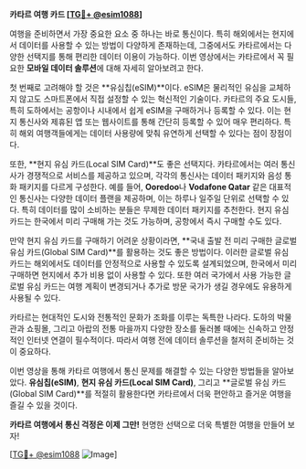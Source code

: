 **카타르 여행 카드 [[TG💪+ @esim1088](https://t.me/s/esim1088)]**

여행을 준비하면서 가장 중요한 요소 중 하나는 바로 통신이다. 특히 해외에서는 현지에서 데이터를 사용할 수 있는 방법이 다양하게 존재하는데, 그중에서도 카타르에서는 다양한 선택지를 통해 편리한 데이터 이용이 가능하다. 이번 영상에서는 카타르에서 꼭 필요한 **모바일 데이터 솔루션**에 대해 자세히 알아보려고 한다.

첫 번째로 고려해야 할 것은 **유심칩(eSIM)**이다. eSIM은 물리적인 유심을 교체하지 않고도 스마트폰에서 직접 설정할 수 있는 혁신적인 기술이다. 카타르의 주요 도시들, 특히 도하에서는 공항이나 시내에서 쉽게 eSIM을 구매하거나 등록할 수 있다. 이는 현지 통신사와 제휴된 앱 또는 웹사이트를 통해 간단히 등록할 수 있어 매우 편리하다. 특히 해외 여행객들에게는 데이터 사용량에 맞춰 유연하게 선택할 수 있다는 점이 장점이다.

또한, **현지 유심 카드(Local SIM Card)**도 좋은 선택지다. 카타르에서는 여러 통신사가 경쟁적으로 서비스를 제공하고 있으며, 각각의 통신사는 데이터 패키지와 음성 통화 패키지를 다르게 구성한다. 예를 들어, **Ooredoo**나 **Vodafone Qatar** 같은 대표적인 통신사는 다양한 데이터 플랜을 제공하며, 이는 하루나 일주일 단위로 선택할 수 있다. 특히 데이터를 많이 소비하는 분들은 무제한 데이터 패키지를 추천한다. 현지 유심 카드는 한국에서 미리 구매해 가는 것도 가능하며, 공항에서 즉시 구매할 수도 있다.

만약 현지 유심 카드를 구매하기 어려운 상황이라면, **국내 출발 전 미리 구매한 글로벌 유심 카드(Global SIM Card)**를 활용하는 것도 좋은 방법이다. 이러한 글로벌 유심 카드는 해외에서도 데이터를 안정적으로 사용할 수 있도록 설계되었으며, 한국에서 미리 구매하면 현지에서 추가 비용 없이 사용할 수 있다. 또한 여러 국가에서 사용 가능한 글로벌 유심 카드는 여행 계획이 변경되거나 추가로 방문 국가가 생길 경우에도 유용하게 사용될 수 있다.

카타르는 현대적인 도시와 전통적인 문화가 조화를 이루는 독특한 나라다. 도하의 박물관과 쇼핑몰, 그리고 아랍의 전통 마을까지 다양한 장소를 둘러볼 때에는 신속하고 안정적인 인터넷 연결이 필수적이다. 따라서 여행 전에 데이터 솔루션을 철저히 준비하는 것이 중요하다.

이번 영상을 통해 카타르 여행에서 통신 문제를 해결할 수 있는 다양한 방법들을 알아보았다. **유심칩(eSIM)**, **현지 유심 카드(Local SIM Card)**, 그리고 **글로벌 유심 카드(Global SIM Card)**를 적절히 활용한다면 카타르에서 더욱 편안하고 즐거운 여행을 즐길 수 있을 것이다. 

**카타르 여행에서 통신 걱정은 이제 그만!** 현명한 선택으로 더욱 특별한 여행을 만들어 보자!

[[TG💪+ @esim1088](https://t.me/s/esim1088) ![Image](https://i.postimg.cc/Y0z9fWf4/image.png)]